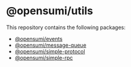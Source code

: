 # @opensumi/utils

This repository contains the following packages:

- [@opensumi/events](./packages/events/README.md)
- [@opensumi/message-queue](./packages/message-queue/README.md)
- [@opensumi/simple-protocol](./packages/simple-protocol/README.md)
- [@opensumi/simple-rpc](./packages/simple-rpc/README.md)
